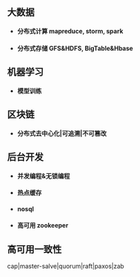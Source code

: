 ## 大数据
+ #### 分布式计算 mapreduce, storm, spark
+ #### 分布式存储 GFS&HDFS, BigTable&Hbase

## 机器学习
+ #### 模型训练

## 区块链
+ #### 分布式去中心化|可追溯|不可篡改

## 后台开发
+ #### 并发编程&无锁编程
+ #### 热点缓存
+ #### nosql
+ #### 高可用 zookeeper

## 高可用一致性
cap|master-salve|quorum|raft|paxos|zab
